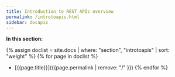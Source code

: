 ```yaml
---
title: Introduction to REST APIs overview
permalink: /introtoapis.html
sidebar: docapis
---
```


**In this section:**

{% assign doclist = site.docs | where: "section", "introtoapis" | sort: "weight" %}
{% for page in doclist %}
* [{{page.title}}]({{page.permalink | remove: "/" }})
{% endfor %}
